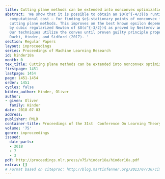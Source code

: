 ```yaml
---
title: Cutting plane methods can be extended into nonconvex optimization
abstract: 'We show that it is possible to obtain an $O(ε^{-4/3})$ runtime — including
  computational cost — for finding $ε$-stationary points of nonconvex functions using
  cutting plane methods. This improves on the best known epsilon dependence achieved
  by cubic regularized Newton of $O(ε^{-3/2})$ as proved by Nesterov and Polyak (2006).
  Our techniques utilize the convex until proven guilty principle proposed by Carmon,
  Duchi, Hinder, and Sidford (2017). '
section: Regular Papers
layout: inproceedings
series: Proceedings of Machine Learning Research
id: hinder18a
month: 0
tex_title: Cutting plane methods can be extended into nonconvex optimization
firstpage: 1451
lastpage: 1454
page: 1451-1454
order: 1451
cycles: false
bibtex_author: Hinder, Oliver
author:
- given: Oliver
  family: Hinder
date: 2018-07-03
address: 
publisher: PMLR
container-title: Proceedings of the 31st  Conference On Learning Theory
volume: '75'
genre: inproceedings
issued:
  date-parts:
  - 2018
  - 7
  - 3
pdf: http://proceedings.mlr.press/v75/hinder18a/hinder18a.pdf
extras: []
# Format based on citeproc: http://blog.martinfenner.org/2013/07/30/citeproc-yaml-for-bibliographies/
---
```

